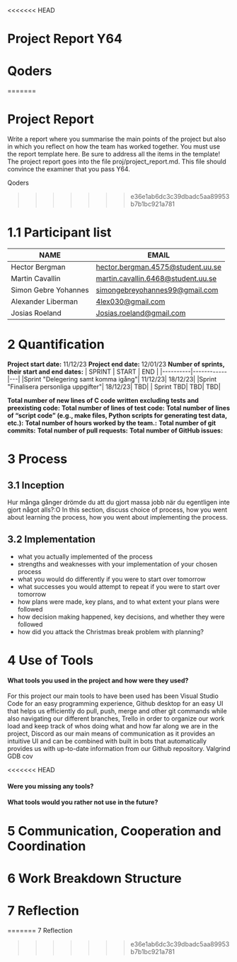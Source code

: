<<<<<<< HEAD
# Project Report Y64 
# Qoders 
=======
# Project Report
Write a report where you summarise the main points of the project but also in which you reflect on how the team has worked together. You must use the report template here. Be sure to address all the items in the template!
The project report goes into the file proj/project_report.md. This file should convince the examiner that you pass Y64. 



Qoders 
>>>>>>> e36e1ab6dc3c39dbadc5aa89953b7b1bc921a781

# 1.1 Participant list
| NAME | EMAIL |
|----------|------------|
| Hector Bergman|hector.bergman.4575@student.uu.se
| Martin Cavallin| martin.cavallin.6468@student.uu.se|
| Simon Gebre Yohannes| simongebreyohannes99@gmail.com
| Alexander Liberman|  4lex030@gmail.com
| Josias Roeland| Josias.roeland@gmail.com|

# 2 Quantification 
**Project start date:** 11/12/23
**Project end date:**   12/01/23
**Number of sprints, their start and end dates:**
| SPRINT | START | END |
|----------|------------|---|
|Sprint "Delegering samt komma igång"| 11/12/23| 18/12/23|
|Sprint "Finalisera personliga uppgifter"| 18/12/23| TBD|
| Sprint TBD| TBD| TBD|

**Total number of new lines of C code written excluding tests and preexisting code:**
**Total number of lines of test code:** 
**Total number of lines of “script code” (e.g., make files, Python scripts for generating test data, etc.):**
**Total number of hours worked by the team.:** 
**Total number of git commits:**
**Total number of pull requests:**
**Total number of GitHub issues:**

# 3 Process   
## 3.1 Inception
Hur många gånger drömde du att du gjort massa jobb när du egentligen inte gjort något alls?:O
In this section, discuss choice of process, how you went about learning the process, how you went about implementing the process.

## 3.2 Implementation
- what you actually implemented of the process
- strengths and weaknesses with your implementation of your chosen process
- what you would do differently if you were to start over tomorrow
- what successes you would attempt to repeat if you were to start over tomorrow
- how plans were made, key plans, and to what extent your plans were followed
- how decision making happened, key decisions, and whether they were followed
- how did you attack the Christmas break problem with planning?
# 4 Use of Tools

#### What tools you used in the project and how were they used?
For this project our main tools to have been used has been Visual Studio Code for an easy programming experience,
    Github desktop for an easy UI that helps us efficiently do pull, push, merge and other git commands while also navigating our different branches, Trello in order to organize our work load and keep track of whos doing what and how far along we are in the project, 
    Discord as our main means of communication as it provides an intuitive UI and can be combined with built in bots that automatically provides us with up-to-date information from our Github repository. 
    Valgrind GDB cov 

<<<<<<< HEAD
#### Were you missing any tools?
#### What tools would you rather not use in the future?


# 5 Communication, Cooperation and Coordination   

# 6 Work Breakdown Structure

# 7 Reflection
=======
7 Reflection
>>>>>>> e36e1ab6dc3c39dbadc5aa89953b7b1bc921a781
